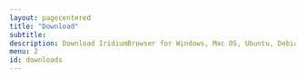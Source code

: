 ```yaml
---
layout: pagecentered
title: "Download"
subtitle: 
description: Download IridiumBrowser for Windows, Mac OS, Ubuntu, Debian, Mint or OpenSUSE
menu: 2
id: downloads
---
```


<script type="text/javascript">
	var parser = new UAParser();
	var result = parser.getResult();
	var os_name = result.os.name;
		if (os_name == "Windows") { window.location="windows.html"; }
		else if (os_name == "Mac OS") { window.location="mac_os.html"; } 
		else if (os_name == "Ubuntu") { window.location="linux.html"; }
		else if (os_name == "Debian") { window.location="linux.html"; }
		else if (os_name == "Linux") { window.location="linux.html"; }
		else if (os_name == "SUSE") { window.location="linux.html#suse"; }
		else if (os_name == "CentOS") { window.location="linux.html"; }
		else if (os_name == "Fedora") { window.location="linux.html"; }
		else if (os_name == "DragonFly") { window.location="linux.html"; }
		else if (os_name == "Gentoo") { window.location="linux.html"; }
		else if (os_name == "Mint") { window.location="linux.html"; }
		else if (os_name == "RedHat") { window.location="linux.html"; }
		else if (os_name == "Slackware") { window.location="linux.html"; }
		else if (os_name == "VectorLinux") { window.location="linux.html"; }
		else { window.location="sorry.html"; }
</script>
